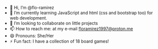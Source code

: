 - 👋 Hi, I’m @flo-ramirez
- 🌱 I’m currently learning JavaScript and html (css and bootstrap too) for web development. 
- 💞️ I’m looking to collaborate on little projects
- 📫 How to reach me: at my e-mail floramirez1997@proton.me
- 😄 Pronouns: She/Her
- ⚡ Fun fact: I have a collection of 18 board games! 

<!---
flo-ramirez/flo-ramirez is a ✨ special ✨ repository because its `README.md` (this file) appears on your GitHub profile.
You can click the Preview link to take a look at your changes.
--->
